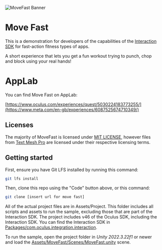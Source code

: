 ![MoveFast Banner](./Media/CoverArtHero(MiniLandscape).png "MoveFast")

# Move Fast
This is a demonstration for developers of the capabilities of the [Interaction SDK](https://assetstore.unity.com/packages/tools/integration/meta-xr-interaction-sdk-265014) for fast-action fitness types of apps.

A short experience that lets you get a fun workout trying to punch, chop and block using your real hands!

# AppLab
You can find Move Fast on AppLab:

[https://www.oculus.com/experiences/quest/5030224183773255/](https://www.meta.com/en-gb/experiences/6087525674710349/)

## Licenses
The majority of MoveFast is licensed under [MIT LICENSE](./LICENSE.txt), however files from [Text Mesh Pro](http://www.unity3d.com/legal/licenses/Unity_Companion_License) are licensed under their respective licensing terms.

## Getting started

First, ensure you have Git LFS installed by running this command:
```sh
git lfs install
```

Then, clone this repo using the "Code" button above, or this command:
```sh
git clone [insert url for move fast]
```

All of the actual project files are in Assets/Project. This folder includes all scripts and assets to run the sample, excluding those that are part of the Interaction SDK.
The project includes v46 of the Oculus SDK, including the Interaction SDK. You can find the Interaction SDK in [Packages/com.oculus.integration.interaction](meta_004_unity/Packages/com.oculus.integration.interaction).

To run the sample, open the project folder in *Unity 2022.3.22f1* or newer and load the [Assets/MoveFast/Scenes/MoveFast.unity](meta_004_unity/Assets/MoveFast/Scenes/MoveFast.unity) scene.
